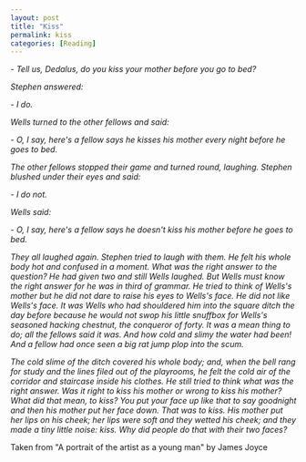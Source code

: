 ```yaml
---
layout: post
title: "Kiss"
permalink: kiss
categories: [Reading]
---
```


 *- Tell us, Dedalus, do you kiss your mother before you go to bed?*

 *Stephen answered:*

 *- I do.*

*Wells turned to the other fellows and said:*

 *- O, I say, here's a fellow says he kisses his mother every night
 before he goes to bed.*

*The other fellows stopped their game and turned round, laughing. Stephen
blushed under their eyes and said:*

 *- I do not.*

*Wells said:*

 *- O, I say, here's a fellow says he doesn't kiss his mother before he
 goes to bed.*

*They all laughed again. Stephen tried to laugh with them. He felt his
whole body hot and confused in a moment. What was the right answer to
the question? He had given two and still Wells laughed. But Wells must
know the right answer for he was in third of grammar. He tried to think
of Wells's mother but he did not dare to raise his eyes to Wells's face.
He did not like Wells's face. It was Wells who had shouldered him into
the square ditch the day before because he would not swop his little
snuffbox for Wells's seasoned hacking chestnut, the conqueror of forty.
It was a mean thing to do; all the fellows said it was. And how cold and
slimy the water had been! And a fellow had once seen a big rat jump plop
into the scum.*

*The cold slime of the ditch covered his whole body; and, when the bell
rang for study and the lines filed out of the playrooms, he felt the
cold air of the corridor and staircase inside his clothes. He still
tried to think what was the right answer. Was it right to kiss his
mother or wrong to kiss his mother? What did that mean, to kiss? You put
your face up like that to say goodnight and then his mother put her face
down. That was to kiss. His mother put her lips on his cheek; her lips
were soft and they wetted his cheek; and they made a tiny little noise:
kiss. Why did people do that with their two faces?*

Taken from "A portrait of the artist as a young man" by James Joyce




